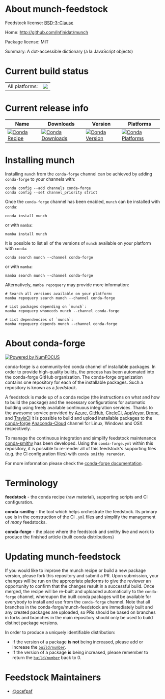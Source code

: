 About munch-feedstock
=====================

Feedstock license: [BSD-3-Clause](https://github.com/conda-forge/munch-feedstock/blob/main/LICENSE.txt)

Home: http://github.com/Infinidat/munch

Package license: MIT

Summary: A dot-accessible dictionary (a la JavaScript objects)

Current build status
====================


<table><tr><td>All platforms:</td>
    <td>
      <a href="https://dev.azure.com/conda-forge/feedstock-builds/_build/latest?definitionId=4037&branchName=main">
        <img src="https://dev.azure.com/conda-forge/feedstock-builds/_apis/build/status/munch-feedstock?branchName=main">
      </a>
    </td>
  </tr>
</table>

Current release info
====================

| Name | Downloads | Version | Platforms |
| --- | --- | --- | --- |
| [![Conda Recipe](https://img.shields.io/badge/recipe-munch-green.svg)](https://anaconda.org/conda-forge/munch) | [![Conda Downloads](https://img.shields.io/conda/dn/conda-forge/munch.svg)](https://anaconda.org/conda-forge/munch) | [![Conda Version](https://img.shields.io/conda/vn/conda-forge/munch.svg)](https://anaconda.org/conda-forge/munch) | [![Conda Platforms](https://img.shields.io/conda/pn/conda-forge/munch.svg)](https://anaconda.org/conda-forge/munch) |

Installing munch
================

Installing `munch` from the `conda-forge` channel can be achieved by adding `conda-forge` to your channels with:

```
conda config --add channels conda-forge
conda config --set channel_priority strict
```

Once the `conda-forge` channel has been enabled, `munch` can be installed with `conda`:

```
conda install munch
```

or with `mamba`:

```
mamba install munch
```

It is possible to list all of the versions of `munch` available on your platform with `conda`:

```
conda search munch --channel conda-forge
```

or with `mamba`:

```
mamba search munch --channel conda-forge
```

Alternatively, `mamba repoquery` may provide more information:

```
# Search all versions available on your platform:
mamba repoquery search munch --channel conda-forge

# List packages depending on `munch`:
mamba repoquery whoneeds munch --channel conda-forge

# List dependencies of `munch`:
mamba repoquery depends munch --channel conda-forge
```


About conda-forge
=================

[![Powered by
NumFOCUS](https://img.shields.io/badge/powered%20by-NumFOCUS-orange.svg?style=flat&colorA=E1523D&colorB=007D8A)](https://numfocus.org)

conda-forge is a community-led conda channel of installable packages.
In order to provide high-quality builds, the process has been automated into the
conda-forge GitHub organization. The conda-forge organization contains one repository
for each of the installable packages. Such a repository is known as a *feedstock*.

A feedstock is made up of a conda recipe (the instructions on what and how to build
the package) and the necessary configurations for automatic building using freely
available continuous integration services. Thanks to the awesome service provided by
[Azure](https://azure.microsoft.com/en-us/services/devops/), [GitHub](https://github.com/),
[CircleCI](https://circleci.com/), [AppVeyor](https://www.appveyor.com/),
[Drone](https://cloud.drone.io/welcome), and [TravisCI](https://travis-ci.com/)
it is possible to build and upload installable packages to the
[conda-forge](https://anaconda.org/conda-forge) [Anaconda-Cloud](https://anaconda.org/)
channel for Linux, Windows and OSX respectively.

To manage the continuous integration and simplify feedstock maintenance
[conda-smithy](https://github.com/conda-forge/conda-smithy) has been developed.
Using the ``conda-forge.yml`` within this repository, it is possible to re-render all of
this feedstock's supporting files (e.g. the CI configuration files) with ``conda smithy rerender``.

For more information please check the [conda-forge documentation](https://conda-forge.org/docs/).

Terminology
===========

**feedstock** - the conda recipe (raw material), supporting scripts and CI configuration.

**conda-smithy** - the tool which helps orchestrate the feedstock.
                   Its primary use is in the construction of the CI ``.yml`` files
                   and simplify the management of *many* feedstocks.

**conda-forge** - the place where the feedstock and smithy live and work to
                  produce the finished article (built conda distributions)


Updating munch-feedstock
========================

If you would like to improve the munch recipe or build a new
package version, please fork this repository and submit a PR. Upon submission,
your changes will be run on the appropriate platforms to give the reviewer an
opportunity to confirm that the changes result in a successful build. Once
merged, the recipe will be re-built and uploaded automatically to the
`conda-forge` channel, whereupon the built conda packages will be available for
everybody to install and use from the `conda-forge` channel.
Note that all branches in the conda-forge/munch-feedstock are
immediately built and any created packages are uploaded, so PRs should be based
on branches in forks and branches in the main repository should only be used to
build distinct package versions.

In order to produce a uniquely identifiable distribution:
 * If the version of a package **is not** being increased, please add or increase
   the [``build/number``](https://docs.conda.io/projects/conda-build/en/latest/resources/define-metadata.html#build-number-and-string).
 * If the version of a package **is** being increased, please remember to return
   the [``build/number``](https://docs.conda.io/projects/conda-build/en/latest/resources/define-metadata.html#build-number-and-string)
   back to 0.

Feedstock Maintainers
=====================

* [@ocefpaf](https://github.com/ocefpaf/)

